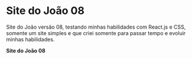 # Site do João 08

Site do João versão 08, testando minhas habilidades com React.js e CSS, somente um site simples e que criei somente para passar tempo e evoluir minhas habilidades.

**Site do João 08**
